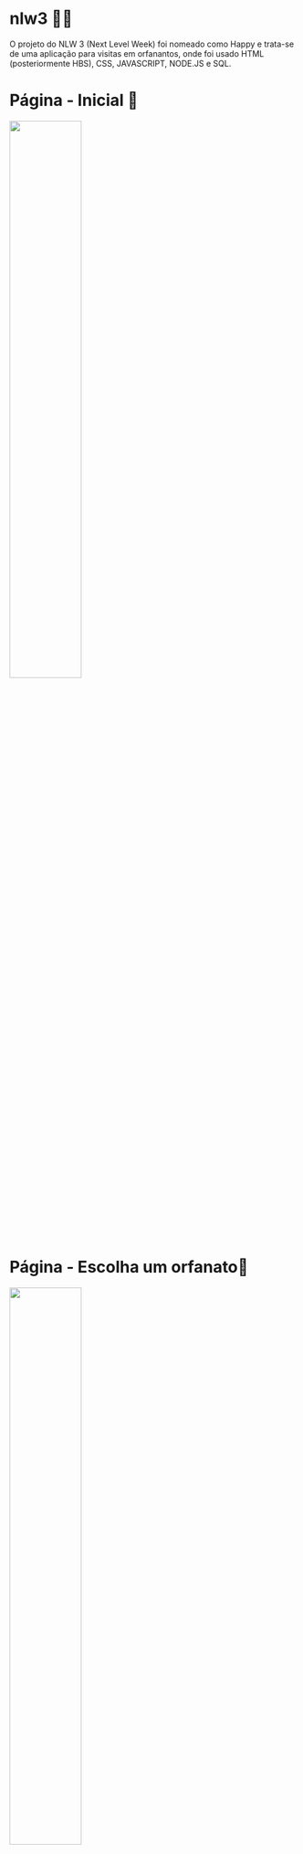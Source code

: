 # nlw3 🚀🚀

O projeto do NLW 3 (Next Level Week) foi nomeado como Happy e trata-se de uma aplicação para visitas em orfanantos, onde foi usado HTML (posteriormente HBS), CSS, JAVASCRIPT, NODE.JS e SQL.


# Página - Inicial 🚀
<img src="https://media-exp1.licdn.com/dms/image/C4E22AQHyvJzU0nwtDw/feedshare-shrink_1280-alternative/0?e=1606348800&v=beta&t=1FmVTaT3stV8T5RO2FeQX_-HvIY6krb0_R-CkplUlPA" style="width: 50%">

# Página - Escolha um orfanato🚀
<img src="https://media-exp1.licdn.com/dms/image/C4E22AQH5WANQgieBtA/feedshare-shrink_1280-alternative/0?e=1606348800&v=beta&t=dd__sGyuQkoxGzxyMOYiIkM1COxAvjcjDmzNJlI_504" style="width: 50%">

# Página - Cadastre um orfanato🚀
<img src="https://media-exp1.licdn.com/dms/image/C4E22AQFiwbvmHCkyUg/feedshare-shrink_1280-alternative/0?e=1606348800&v=beta&t=uH0sC3Ej2FsCdz3TAfj3-b4fLLflrGHiHrBRCCwyli8" style="width: 50%">

# Página - Perfil do orfanato🚀
<img src="https://scontent-gig2-1.xx.fbcdn.net/v/t1.0-9/122271710_3227118044078293_2978886882776948729_o.png?_nc_cat=108&ccb=2&_nc_sid=730e14&_nc_ohc=9AeJhVL9jcwAX_aBGFI&_nc_ht=scontent-gig2-1.xx&oh=46a8b286110857dd229c84b42a2ab19a&oe=5FB50E09" style="width: 50%">
